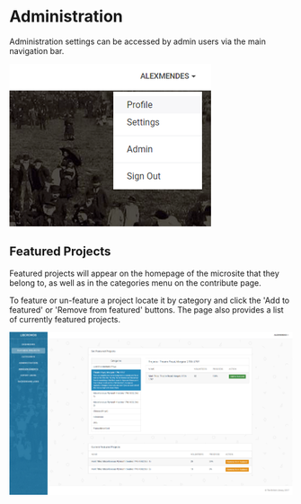 # Administration

Administration settings can be accessed by admin users via the main navigation bar.

![Admin menu](./assets/admin-menu.png?raw=true)

## Featured Projects

Featured projects will appear on the homepage of the microsite that they belong to, as well as in the categories menu on the contribute page.

To feature or un-feature a project locate it by category and click the 'Add to featured' or 'Remove from featured' buttons. The page also provides a list of currently featured projects.

![Featured projects](./assets/admin-featured.png?raw=true)
